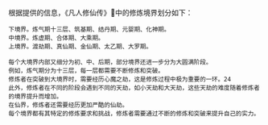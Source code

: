 根据提供的信息，《凡人修仙传》中的修炼境界划分如下：

    下境界。炼气期十三层、筑基期、结丹期、元婴期、化神期。
    中境界。炼虚期、合体期、大乘期。
    上境界。渡劫期、真仙期、金仙期、太乙期、大罗期。
  
    每个大境界内部又细分为初、中、后期，部分境界还进一步分为大圆满阶段。
    例如，炼气期分为十三层，每一层都需要不断修炼和突破。
    修炼者在突破到大境界时，需要经历心魔之劫，这是修炼过程中极为重要的一环。24
    此外，修炼者在不同的阶段会遇到不同的天劫，如小天劫和大天劫，这些天劫的难度随着修炼者的境界提升而增加。
    在仙界，修炼者还需要经历更加严酷的仙劫。
    每个境界都有其特定的修炼要求和挑战，修炼者需要通过不断的修炼和突破来提升自己的实力。
